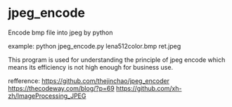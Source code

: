 # jpeg_encode
 Encode bmp file into jpeg by python
 
 example:
 python jpeg_encode.py lena512color.bmp ret.jpeg
 
 This program is used for understanding the principle of jpeg encode which means its efficiency is not
 high enough for business use.
 
 refference:
 https://github.com/thejinchao/jpeg_encoder
 https://thecodeway.com/blog/?p=69
 https://github.com/xh-zh/ImageProcessing_JPEG
